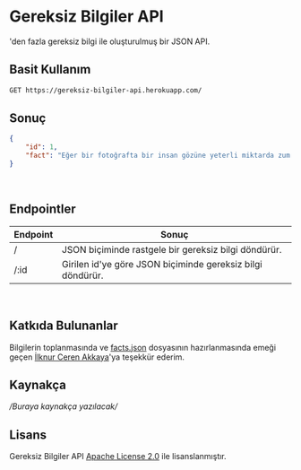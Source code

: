 # Gereksiz Bilgiler API

'den fazla gereksiz bilgi ile oluşturulmuş bir JSON API.

## Basit Kullanım

```bash
GET https://gereksiz-bilgiler-api.herokuapp.com/
```

## Sonuç

```json
{
    "id": 1,
    "fact": "Eğer bir fotoğrafta bir insan gözüne yeterli miktarda zum yaparsanız, bu insanın gözüne düşen görüntüleri görebilirsiniz."
}
```

<br>

## Endpointler

|Endpoint|Sonuç|
|--------|-----|
|/|JSON biçiminde rastgele bir gereksiz bilgi döndürür.|
|/:id|Girilen id'ye göre JSON biçiminde gereksiz bilgi döndürür.|

<br>

## Katkıda Bulunanlar
Bilgilerin toplanmasında ve <a href="https://github.com/orhanemree/gereksiz-bilgiler-api/blob/master/facts.json">facts.json</a> dosyasının hazırlanmasında emeği geçen <a href="mailto:ilkcerakkaya@gmail.com">İlknur Ceren Akkaya</a>'ya teşekkür ederim.

## Kaynakça
*/Buraya kaynakça yazılacak/*

## Lisans
Gereksiz Bilgiler API [Apache License 2.0](https://github.com/orhanemree/gereksiz-bilgiler-api/blob/master/LICENSE) ile lisanslanmıştır.